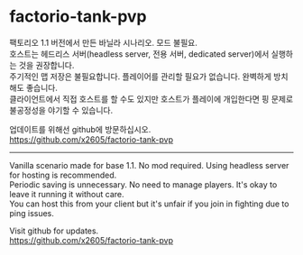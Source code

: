 # factorio-tank-pvp

팩토리오 1.1 버전에서 만든 바닐라 시나리오. 모드 불필요.  
호스트는 헤드리스 서버(headless server, 전용 서버, dedicated server)에서 실행하는 것을 권장합니다.  
주기적인 맵 저장은 불필요합니다. 플레이어를 관리할 필요가 없습니다. 완벽하게 방치해도 좋습니다.  
클라이언트에서 직접 호스트를 할 수도 있지만 호스트가 플레이에 개입한다면 핑 문제로 불공정성을 야기할 수 있습니다.  

업데이트를 위해선 github에 방문하십시오.  
https://github.com/x2605/factorio-tank-pvp

---

Vanilla scenario made for base 1.1. No mod required. Using headless server for hosting is recommended.  
Periodic saving is unnecessary. No need to manage players. It's okay to leave it running it without care.  
You can host this from your client but it's unfair if you join in fighting due to ping issues.  

Visit github for updates.  
https://github.com/x2605/factorio-tank-pvp
